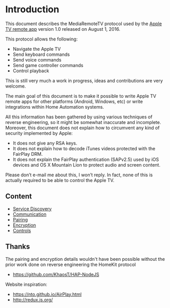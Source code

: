 # Introduction

This document describes the MediaRemoteTV protocol used by the [Apple TV remote app](https://itunes.apple.com/us/app/apple-tv-remote/id1096834193?mt=8) version 1.0 released on August 1, 2016.

This protocol allows the following:
- Navigate the Apple TV
- Send keyboard commands
- Send voice commands
- Send game controller commands
- Control playback

This is still very much a work in progress, ideas and contributions are very welcome.

The main goal of this document is to make it possible to write Apple TV remote apps for other platforms (Android, Windows, etc) or write integrations within Home Automation systems.

All this information has been gathered by using various techniques of reverse engineering, so it might be somewhat inaccurate and incomplete. Moreover, this document does not explain how to circumvent any kind of security implemented by Apple:

* It does not give any RSA keys.
* It does not explain how to decode iTunes videos protected with the FairPlay DRM.
* It does not explain the FairPlay authentication (SAPv2.5) used by iOS devices and OS X Mountain Lion to protect audio and screen content.

Please don’t e-mail me about this, I won’t reply. In fact, none of this is actually required to be able to control the Apple TV.

## Content

* [Service Discovery](discovery/README.md)
* [Communication](communication/README.md)
* [Pairing](pairing/README.md)
* [Encryption](encryption/README.md)
* [Controls](controls/README.md)

## Thanks

The pairing and encryption details wouldn't have been possible without the prior work done on reverse engineering the HomeKit protocol
- https://github.com/KhaosT/HAP-NodeJS

Website inspiration:
- https://nto.github.io/AirPlay.html
- http://redux.js.org/


